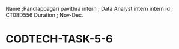 Name ;Pandlappagari pavithra
intern ; Data Analyst intern
intern id ; CT08D556
Duration ; Nov-Dec.
# CODTECH-TASK-5-6
